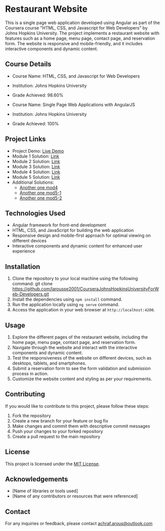 # Restaurant Website

This is a single page web application developed using Angular as part of the Coursera course "HTML, CSS, and Javascript for Web Developers" by Johns Hopkins University. The project implements a restaurant website with features such as a home page, menu page, contact page, and reservation form. The website is responsive and mobile-friendly, and it includes interactive components and dynamic content.

## Course Details

- Course Name: HTML, CSS, and Javascript for Web Developers
- Institution: Johns Hopkins University
- Grade Achieved: 98.60%

- Course Name: Single Page Web Applications with AngularJS
- Institution: Johns Hopkins University
- Grade Achieved: 100%

## Project Links

- Project Demo: [Live Demo](https://larousse2001.github.io/CourseraJohnsHopkinsUniversityForWeb-Developers/)
- Module 1 Solution: [Link](https://larousse2001.github.io/CourseraJohnsHopkinsUniversityForWeb-Developers/module1-solution/)
- Module 2 Solution: [Link](https://larousse2001.github.io/CourseraJohnsHopkinsUniversityForWeb-Developers/module2-solution/)
- Module 3 Solution: [Link](https://larousse2001.github.io/CourseraJohnsHopkinsUniversityForWeb-Developers/module3-solution/)
- Module 4 Solution: [Link](https://larousse2001.github.io/CourseraJohnsHopkinsUniversityForWeb-Developers/module4-solution/)
- Module 5 Solution: [Link](https://larousse2001.github.io/CourseraJohnsHopkinsUniversityForWeb-Developers/module5-solution/)
- Additional Solutions: 
  - [Another one mod4](https://larousse2001.github.io/CourseraJohnsHopkinsUniversityForWeb-Developers/Another%20one%20mod4/)
  - [Another one mod5-1](https://larousse2001.github.io/CourseraJohnsHopkinsUniversityForWeb-Developers/Another%20one%20mod5-1/)
  - [Another one mod5-2](https://larousse2001.github.io/CourseraJohnsHopkinsUniversityForWeb-Developers/Another%20one%20mod5-2/)

## Technologies Used

- Angular framework for front-end development
- HTML, CSS, and JavaScript for building the web application
- Responsive design and mobile-first approach for optimal viewing on different devices
- Interactive components and dynamic content for enhanced user experience

## Installation

1. Clone the repository to your local machine using the following command: 
git clone https://github.com/larousse2001/CourseraJohnsHopkinsUniversityForWeb-Developers.git
2. Install the dependencies using `npm install` command.
3. Run the application locally using `ng serve` command.
4. Access the application in your web browser at `http://localhost:4200`.

## Usage

1. Explore the different pages of the restaurant website, including the home page, menu page, contact page, and reservation form.
2. Navigate through the website and interact with the interactive components and dynamic content.
3. Test the responsiveness of the website on different devices, such as desktops, tablets, and smartphones.
4. Submit a reservation form to see the form validation and submission process in action.
5. Customize the website content and styling as per your requirements.

## Contributing

If you would like to contribute to this project, please follow these steps:

1. Fork the repository
2. Create a new branch for your feature or bug fix
3. Make changes and commit them with descriptive commit messages
4. Push your changes to your forked repository
5. Create a pull request to the main repository

## License

This project is licensed under the [MIT License](LICENSE).

## Acknowledgements

- [Name of libraries or tools used]
- [Name of any contributors or resources that were referenced]

## Contact

For any inquiries or feedback, please contact achraf.arous@outlook.com
